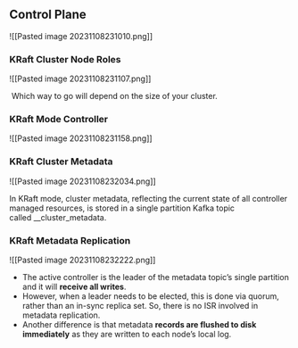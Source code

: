 ## Control Plane
![[Pasted image 20231108231010.png]]

### KRaft Cluster Node Roles

![[Pasted image 20231108231107.png]]

 Which way to go will depend on the size of your cluster.

### KRaft Mode Controller

![[Pasted image 20231108231158.png]]


### KRaft Cluster Metadata

![[Pasted image 20231108232034.png]]

In KRaft mode, cluster metadata, reflecting the current state of all controller managed resources, is stored in a single partition Kafka topic called __cluster_metadata.

### KRaft Metadata Replication

![[Pasted image 20231108232222.png]]

- The active controller is the leader of the metadata topic’s single partition and it will **receive all writes**.
- However, when a leader needs to be elected, this is done via quorum, rather than an in-sync replica set. So, there is no ISR involved in metadata replication. 
- Another difference is that metadata **records are flushed to disk immediately** as they are written to each node’s local log.